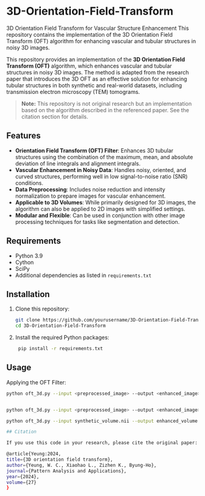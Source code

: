 # 3D-Orientation-Field-Transform
3D Orientation Field Transform for Vascular Structure Enhancement  This repository contains the implementation of the 3D Orientation Field Transform (OFT) algorithm for enhancing vascular and tubular structures in noisy 3D images. 

This repository provides an implementation of the **3D Orientation Field Transform (OFT)** algorithm, which enhances vascular and tubular structures in noisy 3D images. The method is adapted from the research paper that introduces the 3D OFT as an effective solution for enhancing tubular structures in both synthetic and real-world datasets, including transmission electron microscopy (TEM) tomograms.

> **Note:** This repository is not original research but an implementation based on the algorithm described in the referenced paper. See the citation section for details.

## Features
- **Orientation Field Transform (OFT) Filter**: Enhances 3D tubular structures using the combination of the maximum, mean, and absolute deviation of line integrals and alignment integrals.
- **Vascular Enhancement in Noisy Data**: Handles noisy, oriented, and curved structures, performing well in low signal-to-noise ratio (SNR) conditions.
- **Data Preprocessing**: Includes noise reduction and intensity normalization to prepare images for vascular enhancement.
- **Applicable to 3D Volumes**: While primarily designed for 3D images, the algorithm can also be applied to 2D images with simplified settings.
- **Modular and Flexible**: Can be used in conjunction with other image processing techniques for tasks like segmentation and detection.

## Requirements
- Python 3.9
- Cython
- SciPy
- Additional dependencies as listed in `requirements.txt`

## Installation

1. Clone this repository:
   ```bash
   git clone https://github.com/yourusername/3D-Orientation-Field-Transform.git
   cd 3D-Orientation-Field-Transform
2. Install the required Python packages:
   ```bash
    pip install -r requirements.txt
## Usage 
   Applying the OFT Filter:
   ```bash
   python oft_3d.py --input <preprocessed_image> --output <enhanced_image>


python oft_3d.py --input <preprocessed_image> --output <enhanced_image>

python oft_3d.py --input synthetic_volume.nii --output enhanced_volume.nii --noise_level 0.5 --tuning_params 3,1,0.5

## Citation

If you use this code in your research, please cite the original paper:

@article{Yeung:2024,
  title={3D orientation field transform},
  author={Yeung, W. C., Xiaohao L., Zizhen K., Byung-Ho},
  journal={Pattern Analysis and Applications},
  year={2024},
  volume={27}
}
